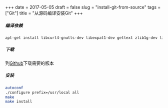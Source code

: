 +++
date = 2017-05-05
draft = false
slug = "install-git-from-source"
tags = ["Git"]
title = "从源码编译安装Git"
+++

##### 编译依赖
```bash
apt-get install libcurl4-gnutls-dev libexpat1-dev gettext zlib1g-dev libssl-dev
```
##### 下载
到[Github](https://github.com/git/git/releases)下载需要的版本
##### 安装
```bash
autoconf
./configure prefix=/usr/local all
make
make install
```
